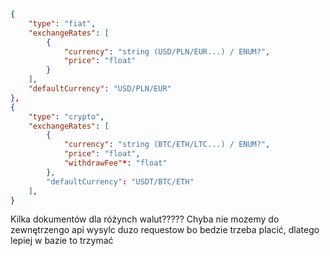 ```json
{
	"type": "fiat",
	"exchangeRates": [
		{
			"currency": "string (USD/PLN/EUR...) / ENUM?",
			"price": "float"
		}
	],
	"defaultCurrency": "USD/PLN/EUR"
},
{
	"type": "crypto",
	"exchangeRates": [
		{
			"currency": "string (BTC/ETH/LTC...) / ENUM?",
			"price": "float",
			"withdrawFee"*: "float"
		},
		"defaultCurrency": "USDT/BTC/ETH"
	],
}
```

Kilka dokumentów dla różynch walut????? Chyba nie mozemy do zewnętrzengo api wysylc duzo requestow bo bedzie trzeba placić, dlatego lepiej w bazie to trzymać